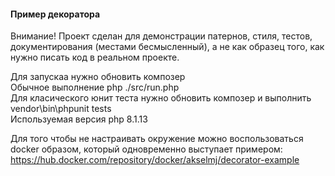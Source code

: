 #### Пример декоратора
Внимание! Проект сделан для демонстрации патернов, стиля, тестов, документирования (местами бесмысленный), а не как образец того, как нужно писать код в реальном проекте.  

Для запускаа нужно обновить композер  
Обычное выполнение php ./src/run.php  
Для класического юнит теста нужно обновить композер и выполнить vendor\bin\phpunit tests  
Используемая версия php 8.1.13  

Для того чтобы не настраивать окружение можно воспользоваться docker образом, который одновременно выступает примером:  
https://hub.docker.com/repository/docker/akselmj/decorator-example